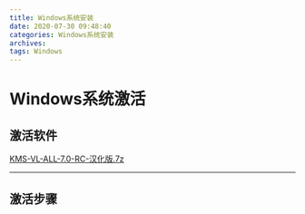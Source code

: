 ```yaml
---
title: Windows系统安装
date: 2020-07-30 09:48:40
categories: Windows系统安装
archives:
tags: Windows
---
```

# Windows系统激活

## 激活软件
[KMS-VL-ALL-7.0-RC-汉化版.7z](KMS-VL-ALL-7.0-RC-汉化版.7z)


----------

## 激活步骤


